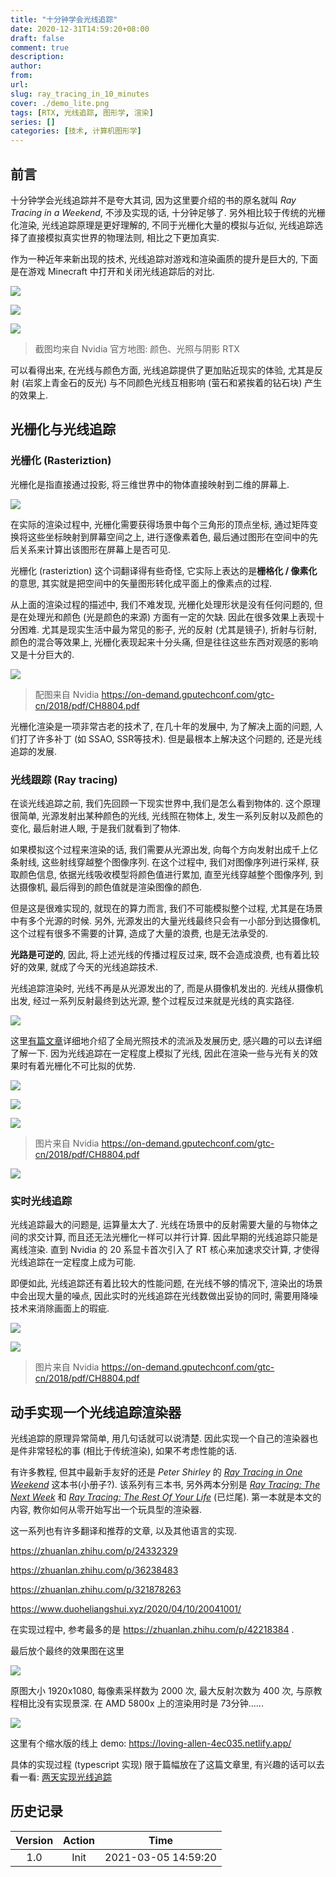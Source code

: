 ```yaml
---
title: "十分钟学会光线追踪"
date: 2020-12-31T14:59:20+08:00
draft: false
comment: true
description: 
author: 
from: 
url: 
slug: ray_tracing_in_10_minutes
cover: ./demo_lite.png
tags: [RTX, 光线追踪, 图形学, 渲染]
series: []
categories: [技术, 计算机图形学]
---
```


## 前言



十分钟学会光线追踪并不是夸大其词, 因为这里要介绍的书的原名就叫 *Ray Tracing in a Weekend*, 不涉及实现的话, 十分钟足够了. 另外相比较于传统的光栅化渲染, 光线追踪原理是更好理解的, 不同于光栅化大量的模拟与近似, 光线追踪选择了直接模拟真实世界的物理法则, 相比之下更加真实.

作为一种近年来新出现的技术, 光线追踪对游戏和渲染画质的提升是巨大的, 下面是在游戏 Minecraft 中打开和关闭光线追踪后的对比.

![](./mc1.png)

![](./mc2.png)

![](./mc3.png)

> 截图均来自 Nvidia 官方地图: 颜色、光照与阴影 RTX

可以看得出来, 在光线与颜色方面, 光线追踪提供了更加贴近现实的体验, 尤其是反射 (岩浆上青金石的反光) 与不同颜色光线互相影响 (萤石和紧挨着的钻石块) 产生的效果上.


## 光栅化与光线追踪

### 光栅化 (Rasteriztion) 

光栅化是指直接通过投影, 将三维世界中的物体直接映射到二维的屏幕上.

![](./e8658939-3b36-433c-8961-5c08fb00fae9.png)

在实际的渲染过程中, 光栅化需要获得场景中每个三角形的顶点坐标, 通过矩阵变换将这些坐标映射到屏幕空间之上, 进行逐像素着色, 最后通过图形在空间中的先后关系来计算出该图形在屏幕上是否可见.

光栅化 (rasteriztion) 这个词翻译得有些奇怪, 它实际上表达的是**栅格化 / 像素化**的意思, 其实就是把空间中的矢量图形转化成平面上的像素点的过程.

从上面的渲染过程的描述中, 我们不难发现, 光栅化处理形状是没有任何问题的, 但是在处理光和颜色 (光是颜色的来源) 方面有一定的欠缺. 因此在很多效果上表现十分困难. 尤其是现实生活中最为常见的影子, 光的反射 (尤其是镜子), 折射与衍射, 颜色的混合等效果上, 光栅化表现起来十分头痛, 但是往往这些东西对观感的影响又是十分巨大的. 

![](./43c0cb0d-e9cf-425c-a616-e265448aca09.png)

> 配图来自 Nvidia https://on-demand.gputechconf.com/gtc-cn/2018/pdf/CH8804.pdf

光栅化渲染是一项非常古老的技术了, 在几十年的发展中, 为了解决上面的问题, 人们打了许多补丁 (如 SSAO, SSR等技术). 但是最根本上解决这个问题的, 还是光线追踪的发展.

### 光线跟踪 (Ray tracing)

在谈光线追踪之前, 我们先回顾一下现实世界中,我们是怎么看到物体的. 这个原理很简单, 光源发射出某种颜色的光线, 光线照在物体上, 发生一系列反射以及颜色的变化, 最后射进人眼, 于是我们就看到了物体.

如果模拟这个过程来渲染的话, 我们需要从光源出发, 向每个方向发射出成千上亿条射线, 这些射线穿越整个图像序列. 在这个过程中, 我们对图像序列进行采样, 获取颜色信息, 依据光线吸收模型将颜色值进行累加, 直至光线穿越整个图像序列, 到达摄像机, 最后得到的颜色值就是渲染图像的颜色.

但是这是很难实现的, 就现在的算力而言, 我们不可能模拟整个过程, 尤其是在场景中有多个光源的时候. 另外, 光源发出的大量光线最终只会有一小部分到达摄像机, 这个过程有很多不需要的计算, 造成了大量的浪费, 也是无法承受的.

**光路是可逆的**, 因此, 将上述光线的传播过程反过来, 既不会造成浪费, 也有着比较好的效果, 就成了今天的光线追踪技术.

光线追踪渲染时, 光线不再是从光源发出的了, 而是从摄像机发出的. 光线从摄像机出发, 经过一系列反射最终到达光源, 整个过程反过来就是光线的真实路径.

![](./c24d7685-275c-485b-a19d-b903831cf7f7.png)

这里[有篇文章](https://zhuanlan.zhihu.com/p/29418992)详细地介绍了全局光照技术的流派及发展历史, 感兴趣的可以去详细了解一下.
因为光线追踪在一定程度上模拟了光线, 因此在渲染一些与光有关的效果时有着光栅化不可比拟的优势.

![](./f4def896-5434-46e0-94c0-b992ec045a5c.png)

![](./f494bcdb-1ba9-40dd-ace7-9ccde3e5d4d7.png)

![](./e0710064-122a-4552-89cf-5622ad18e573.png)

> 图片来自 Nvidia https://on-demand.gputechconf.com/gtc-cn/2018/pdf/CH8804.pdf

![](./5bef9aef-6cb5-48cb-bc7e-2f507dafb72e.png)


### 实时光线追踪

光线追踪最大的问题是, 运算量太大了. 光线在场景中的反射需要大量的与物体之间的求交计算, 而且还无法光栅化一样可以并行计算. 因此早期的光线追踪只能是离线渲染. 直到 Nvidia 的 20 系显卡首次引入了 RT 核心来加速求交计算, 才使得光线追踪在一定程度上成为可能.

即便如此, 光线追踪还有着比较大的性能问题, 在光线不够的情况下, 渲染出的场景中会出现大量的噪点, 因此实时的光线追踪在光线数做出妥协的同时, 需要用降噪技术来消除画面上的瑕疵.

![](./dbf368db-7be6-4ff3-a3e8-1931d8f5e9a6.png)

![](./165d3a88-6975-49e6-a72d-71d4453dbace.png)

> 图片来自 Nvidia https://on-demand.gputechconf.com/gtc-cn/2018/pdf/CH8804.pdf

## 动手实现一个光线追踪渲染器

光线追踪的原理异常简单, 用几句话就可以说清楚. 因此实现一个自己的渲染器也是件非常轻松的事 (相比于传统渲染), 如果不考虑性能的话.

有许多教程, 但其中最新手友好的还是 *Peter Shirley* 的 *[Ray Tracing in One Weekend](https://od.acdzh.com/Books/Computer/CG/Ray%20Tracing%20in%20One%20Weekend.pdf)* 这本书(小册子?).  该系列有三本书, 另外两本分别是 *[Ray Tracing: The Next Week](https://od.acdzh.com/Books/Computer/CG/Ray%20Tracing_%20The%20Next%20Week.pdf)* 和 *[Ray Tracing: The Rest Of Your Life](https://od.acdzh.com/Books/Computer/CG/Ray%20Tracing_%20the%20Rest%20of%20Your%20Life.pdf)* (已烂尾). 第一本就是本文的内容, 教你如何从零开始写出一个玩具型的渲染器.

这一系列也有许多翻译和推荐的文章, 以及其他语言的实现.

https://zhuanlan.zhihu.com/p/24332329

https://zhuanlan.zhihu.com/p/36238483

https://zhuanlan.zhihu.com/p/321878263

https://www.duoheliangshui.xyz/2020/04/10/20041001/

在实现过程中, 参考最多的是 https://zhuanlan.zhihu.com/p/42218384 .

最后放个最终的效果图在这里

![](./demo.png)

原图大小 1920x1080, 每像素采样数为 2000 次, 最大反射次数为 400 次, 与原教程相比没有实现景深. 在 AMD 5800x 上的渲染用时是 73分钟......

![](./2b0e048e-ad1b-4665-b919-6913bae0fdf1.png)

这里有个缩水版的线上 demo: https://loving-allen-4ec035.netlify.app/

具体的实现过程 (typescript 实现) 限于篇幅放在了这篇文章里, 有兴趣的话可以去看一看: [两天实现光线追踪](/tec/2020-12/realize_ray_tracing_in_two_days)


## 历史记录

|Version| Action|Time|
|:-------:|:--------:|:-----------:|
|1.0|Init|2021-03-05 14:59:20|
